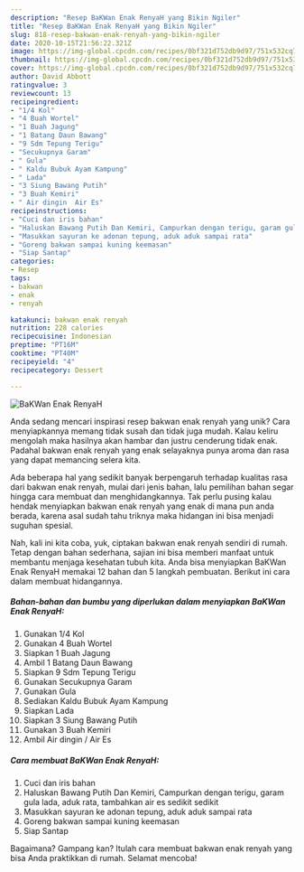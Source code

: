 ```yaml
---
description: "Resep BaKWan Enak RenyaH yang Bikin Ngiler"
title: "Resep BaKWan Enak RenyaH yang Bikin Ngiler"
slug: 818-resep-bakwan-enak-renyah-yang-bikin-ngiler
date: 2020-10-15T21:56:22.321Z
image: https://img-global.cpcdn.com/recipes/0bf321d752db9d97/751x532cq70/bakwan-enak-renyah-foto-resep-utama.jpg
thumbnail: https://img-global.cpcdn.com/recipes/0bf321d752db9d97/751x532cq70/bakwan-enak-renyah-foto-resep-utama.jpg
cover: https://img-global.cpcdn.com/recipes/0bf321d752db9d97/751x532cq70/bakwan-enak-renyah-foto-resep-utama.jpg
author: David Abbott
ratingvalue: 3
reviewcount: 13
recipeingredient:
- "1/4 Kol"
- "4 Buah Wortel"
- "1 Buah Jagung"
- "1 Batang Daun Bawang"
- "9 Sdm Tepung Terigu"
- "Secukupnya Garam"
- " Gula"
- " Kaldu Bubuk Ayam Kampung"
- " Lada"
- "3 Siung Bawang Putih"
- "3 Buah Kemiri"
- " Air dingin  Air Es"
recipeinstructions:
- "Cuci dan iris bahan"
- "Haluskan Bawang Putih Dan Kemiri, Campurkan dengan terigu, garam gula lada, aduk rata, tambahkan air es sedikit sedikit"
- "Masukkan sayuran ke adonan tepung, aduk aduk sampai rata"
- "Goreng bakwan sampai kuning keemasan"
- "Siap Santap"
categories:
- Resep
tags:
- bakwan
- enak
- renyah

katakunci: bakwan enak renyah 
nutrition: 228 calories
recipecuisine: Indonesian
preptime: "PT16M"
cooktime: "PT40M"
recipeyield: "4"
recipecategory: Dessert

---
```



![BaKWan Enak RenyaH](https://img-global.cpcdn.com/recipes/0bf321d752db9d97/751x532cq70/bakwan-enak-renyah-foto-resep-utama.jpg)

Anda sedang mencari inspirasi resep bakwan enak renyah yang unik? Cara menyiapkannya memang tidak susah dan tidak juga mudah. Kalau keliru mengolah maka hasilnya akan hambar dan justru cenderung tidak enak. Padahal bakwan enak renyah yang enak selayaknya punya aroma dan rasa yang dapat memancing selera kita.



Ada beberapa hal yang sedikit banyak berpengaruh terhadap kualitas rasa dari bakwan enak renyah, mulai dari jenis bahan, lalu pemilihan bahan segar hingga cara membuat dan menghidangkannya. Tak perlu pusing kalau hendak menyiapkan bakwan enak renyah yang enak di mana pun anda berada, karena asal sudah tahu triknya maka hidangan ini bisa menjadi suguhan spesial.


Nah, kali ini kita coba, yuk, ciptakan bakwan enak renyah sendiri di rumah. Tetap dengan bahan sederhana, sajian ini bisa memberi manfaat untuk membantu menjaga kesehatan tubuh kita. Anda bisa menyiapkan BaKWan Enak RenyaH memakai 12 bahan dan 5 langkah pembuatan. Berikut ini cara dalam membuat hidangannya.

<!--inarticleads1-->

##### Bahan-bahan dan bumbu yang diperlukan dalam menyiapkan BaKWan Enak RenyaH:

1. Gunakan 1/4 Kol
1. Gunakan 4 Buah Wortel
1. Siapkan 1 Buah Jagung
1. Ambil 1 Batang Daun Bawang
1. Siapkan 9 Sdm Tepung Terigu
1. Gunakan Secukupnya Garam
1. Gunakan  Gula
1. Sediakan  Kaldu Bubuk Ayam Kampung
1. Siapkan  Lada
1. Siapkan 3 Siung Bawang Putih
1. Gunakan 3 Buah Kemiri
1. Ambil  Air dingin / Air Es




<!--inarticleads2-->

##### Cara membuat BaKWan Enak RenyaH:

1. Cuci dan iris bahan
1. Haluskan Bawang Putih Dan Kemiri, Campurkan dengan terigu, garam gula lada, aduk rata, tambahkan air es sedikit sedikit
1. Masukkan sayuran ke adonan tepung, aduk aduk sampai rata
1. Goreng bakwan sampai kuning keemasan
1. Siap Santap




Bagaimana? Gampang kan? Itulah cara membuat bakwan enak renyah yang bisa Anda praktikkan di rumah. Selamat mencoba!
